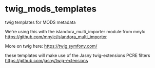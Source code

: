 # twig_mods_templates
twig templates for MODS metadata

We're using this with the islandora_multi_importer module from mnylc https://github.com/mnylc/islandora_multi_importer

More on twig here: https://twig.symfony.com/

these templates will make use of the Jasny twig-extensions PCRE filters https://github.com/jasny/twig-extensions
